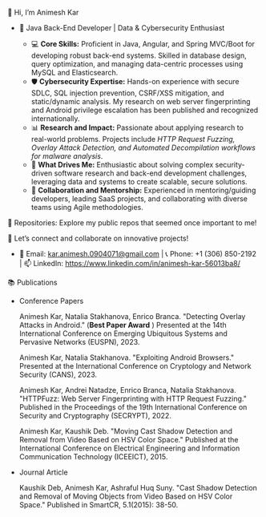 👋 Hi, I’m Animesh Kar
- 🔧 Java Back-End Developer | Data & Cybersecurity Enthusiast

    - 💻 **Core Skills:** Proficient in Java, Angular, and Spring MVC/Boot for developing robust back-end systems. Skilled in database design, query optimization, and managing data-centric processes using MySQL and Elasticsearch.
    - 🛡️ **Cybersecurity Expertise:** Hands-on experience with secure SDLC, SQL injection prevention, CSRF/XSS mitigation, and static/dynamic analysis. My research on web server fingerprinting and Android privilege escalation has been published and recognized internationally.
    - 📊 **Research and Impact:** Passionate about applying research to real-world problems. Projects include *HTTP Request Fuzzing, Overlay Attack Detection, and Automated Decompilation workflows for malware analysis*.
    - 🚀 **What Drives Me:** Enthusiastic about solving complex security-driven software research and back-end development challenges, leveraging data and systems to create scalable, secure solutions.
    - 🤝 **Collaboration and Mentorship:** Experienced in mentoring/guiding developers, leading SaaS projects, and collaborating with diverse teams using Agile methodologies.

📂 Repositories: Explore my public repos that seemed once important to me!

🌟 Let’s connect and collaborate on innovative projects!
- 📧 Email: kar.animesh.0904071@gmail.com |  📞 Phone: +1 (306) 850-2192 | 📫 LinkedIn: https://www.linkedin.com/in/animesh-kar-56013ba8/

📚 Publications
- Conference Papers

    Animesh Kar, Natalia Stakhanova, Enrico Branca. 
    "Detecting Overlay Attacks in Android." (**Best Paper Award** )
    Presented at the 14th International Conference on Emerging Ubiquitous Systems and Pervasive Networks (EUSPN), 2023.

    Animesh Kar, Natalia Stakhanova.
    "Exploiting Android Browsers."
    Presented at the International Conference on Cryptology and Network Security (CANS), 2023.

    Animesh Kar, Andrei Natadze, Enrico Branca, Natalia Stakhanova.
    "HTTPFuzz: Web Server Fingerprinting with HTTP Request Fuzzing."
    Published in the Proceedings of the 19th International Conference on Security and Cryptography (SECRYPT), 2022.

    Animesh Kar, Kaushik Deb.
    "Moving Cast Shadow Detection and Removal from Video Based on HSV Color Space."
    Published at the International Conference on Electrical Engineering and Information Communication Technology (ICEEICT), 2015.


- Journal Article

    Kaushik Deb, Animesh Kar, Ashraful Huq Suny.
    "Cast Shadow Detection and Removal of Moving Objects from Video Based on HSV Color Space."
    Published in SmartCR, 5.1(2015): 38-50.

<!---
ani0904071/ani0904071 is a ✨ special ✨ repository because its `README.md` (this file) appears on your GitHub profile.
You can click the Preview link to take a look at your changes.
--->

